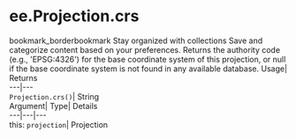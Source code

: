  
#  ee.Projection.crs 
bookmark_borderbookmark Stay organized with collections  Save and categorize content based on your preferences.
Returns the authority code (e.g., 'EPSG:4326') for the base coordinate system of this projection, or null if the base coordinate system is not found in any available database. 
Usage| Returns  
---|---  
`Projection.crs()`| String  
Argument| Type| Details  
---|---|---  
this: `projection`| Projection  

